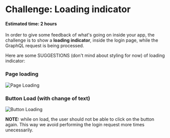 # Challenge: Loading indicator
#### Estimated time: 2 hours

In order to give some feedback of what's going on inside your app, the challenge is to show a **loading indicator**, inside the login page, while the GraphQL request is being processed.

Here are some SUGGESTIONS (don't mind about styling for now) of loading indicator:

### Page loading

![Page Loading](https://raw.githubusercontent.com/indigotech/taq-github-bot/develop/images/load-screen.jpg)


### Button Load (with change of text)

![Button Loading](https://raw.githubusercontent.com/indigotech/taq-github-bot/develop/images/load-button.jpg)

**NOTE:** while on load, the user should not be able to click on the button again. This way we avoid performing the login request more times unecessarily.